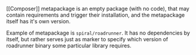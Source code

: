 [[Composer]] metapackage is an empty package (with no code), that may contain requirements and trigger their installation, and the metapackage itself has it's own version. 

Example of metapackage is `spiral/roadrunner`. It has no dependencies by itself, but rather serves just as marker to specify which version of roadrunner binary some particular library requires.


